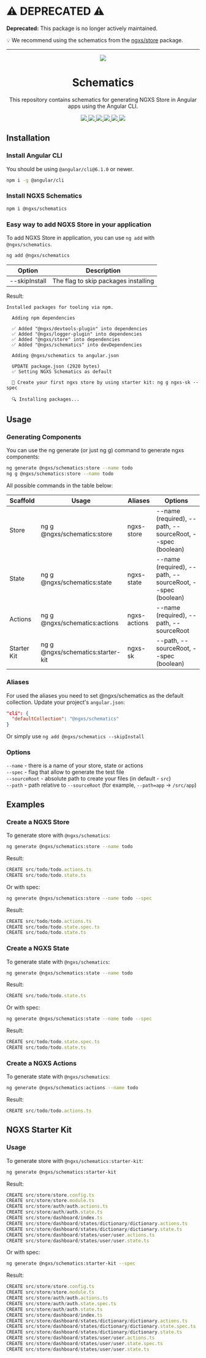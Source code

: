 # ⚠️ DEPRECATED ⚠️

**Deprecated:** This package is no longer actively maintained.

💡 We recommend using the schematics from the [ngxs/store](https://www.ngxs.io/introduction/schematics) package.

---

<p align="center">
  <img src="https://habrastorage.org/webt/y2/m3/yt/y2m3ytqadzph9hos5taqwyp6axw.png" />
</p>

<h1 align="center">Schematics</h1>
  <p align="center">This repository contains schematics for generating NGXS Store in Angular apps using the Angular CLI.</p>
  <p align="center">
    <a href="https://travis-ci.org/ngxs/schematics">
      <img src="https://travis-ci.org/ngxs/schematics.svg?branch=master" />
    </a>
    <a href="https://badge.fury.io/js/%40ngxs%2Fschematics">
      <img src="https://badge.fury.io/js/%40ngxs%2Fschematics.svg">
    </a> 
    <a href="https://github.com/ngxs/schematics/blob/master/LICENCE">
      <img src="https://img.shields.io/badge/License-MIT-green.svg" />
    </a>
    <a href="https://codeclimate.com/github/ngxs/schematics/maintainability">
      <img src="https://api.codeclimate.com/v1/badges/f5c522a094a9303cac05/maintainability" />
    </a>
    <a href="https://codeclimate.com/github/ngxs/schematics/test_coverage">
      <img src="https://api.codeclimate.com/v1/badges/f5c522a094a9303cac05/test_coverage" />
    </a>
    <a href="https://greenkeeper.io/">
      <img src="https://badges.greenkeeper.io/ngxs/schematics.svg">
    </a>
</p>
  
## Installation

### Install Angular CLI

You should be using `@angular/cli@6.1.0` or newer.

```bash
npm i -g @angular/cli
```

### Install NGXS Schematics
```bash
npm i @ngxs/schematics
```

### Easy way to add NGXS Store in your application 

To add NGXS Store in application, you can use `ng add` with `@ngxs/schematics`.

```bash
ng add @ngxs/schematics
```

| Option | Description
| --- | ---
| --skipInstall | The flag to skip packages installing

Result:

```
Installed packages for tooling via npm.

  Adding npm dependencies

  ✅️ Added "@ngxs/devtools-plugin" into dependencies
  ✅️ Added "@ngxs/logger-plugin" into dependencies
  ✅️ Added "@ngxs/store" into dependencies
  ✅️ Added "@ngxs/schematics" into devDependencies

  Adding @ngxs/schematics to angular.json

  UPDATE package.json (2920 bytes)
  ✅️ Setting NGXS Schematics as default

  👏 Create your first ngxs store by using starter kit: ng g ngxs-sk --spec

  🔍 Installing packages...
```

## Usage

### Generating Components

You can use the ng generate (or just ng g) command to generate ngxs components:

```bash
ng generate @ngxs/schematics:store --name todo
ng g @ngxs/schematics:store --name todo
```

All possible commands in the table below:

| Scaffold | Usage | Aliases | Options
| --- | --- | --- | ---
| Store | ng g @ngxs/schematics:store | ngxs-store | --name (required), --path, --sourceRoot, --spec (boolean)
| State | ng g @ngxs/schematics:state | ngxs-state | --name (required), --path, --sourceRoot, --spec (boolean)
| Actions | ng g @ngxs/schematics:actions | ngxs-actions | --name (required), --path, --sourceRoot
| Starter Kit | ng g @ngxs/schematics:starter-kit | ngxs-sk | --path, --sourceRoot, --spec (boolean)

### Aliases

For used the aliases you need to set @ngxs/schematics as the default collection. Update your project's `angular.json`:

```json
"cli": {
  "defaultCollection": "@ngxs/schematics"
}
```

Or simply use `ng add @ngxs/schematics --skipInstall`

### Options

`--name` - there is a name of your store, state or actions <br />
`--spec` - flag that allow to generate the test file <br />
`--sourceRoot` - absolute path to create your files (in default - `src`) <br />
`--path` - path relative to `--sourceRoot` (for example, `--path=app` -> `/src/app`)


## Examples

### Create a NGXS Store
To generate store with `@ngxs/schematics`:

```bash
ng generate @ngxs/schematics:store --name todo
```

Result:

```ts
CREATE src/todo/todo.actions.ts
CREATE src/todo/todo.state.ts

```

Or with spec:

```bash
ng generate @ngxs/schematics:store --name todo --spec
```

Result:

```ts
CREATE src/todo/todo.actions.ts
CREATE src/todo/todo.state.spec.ts
CREATE src/todo/todo.state.ts
```

### Create a NGXS State
To generate state with `@ngxs/schematics`:

```bash
ng generate @ngxs/schematics:state --name todo
```

Result:

```ts
CREATE src/todo/todo.state.ts

```

Or with spec:

```bash
ng generate @ngxs/schematics:state --name todo --spec
```

Result:

```ts
CREATE src/todo/todo.state.spec.ts
CREATE src/todo/todo.state.ts
```

### Create a NGXS Actions
To generate state with `@ngxs/schematics`:

```bash
ng generate @ngxs/schematics:actions --name todo
```

Result:

```ts
CREATE src/todo/todo.actions.ts

```

## NGXS Starter Kit

### Usage
To generate store with `@ngxs/schematics:starter-kit`:

```bash
ng generate @ngxs/schematics:starter-kit
```

Result:

```ts
CREATE src/store/store.config.ts
CREATE src/store/store.module.ts
CREATE src/store/auth/auth.actions.ts
CREATE src/store/auth/auth.state.ts
CREATE src/store/dashboard/index.ts
CREATE src/store/dashboard/states/dictionary/dictionary.actions.ts
CREATE src/store/dashboard/states/dictionary/dictionary.state.ts
CREATE src/store/dashboard/states/user/user.actions.ts
CREATE src/store/dashboard/states/user/user.state.ts
```

Or with spec:

```bash
ng generate @ngxs/schematics:starter-kit --spec
```

Result:

```ts
CREATE src/store/store.config.ts
CREATE src/store/store.module.ts
CREATE src/store/auth/auth.actions.ts
CREATE src/store/auth/auth.state.spec.ts
CREATE src/store/auth/auth.state.ts
CREATE src/store/dashboard/index.ts
CREATE src/store/dashboard/states/dictionary/dictionary.actions.ts
CREATE src/store/dashboard/states/dictionary/dictionary.state.spec.ts
CREATE src/store/dashboard/states/dictionary/dictionary.state.ts
CREATE src/store/dashboard/states/user/user.actions.ts
CREATE src/store/dashboard/states/user/user.state.spec.ts
CREATE src/store/dashboard/states/user/user.state.ts
```
